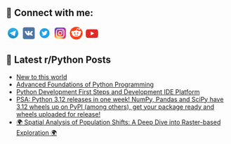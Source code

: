 ## 🔎 Connect with me:
[<img src="https://github.com/bullbesh/bullbesh/blob/main/images/Telegram.png" width="32" height="32" />](https://t.me/bullbesh)
[<img src="https://github.com/bullbesh/bullbesh/blob/main/images/VK.png" width="32" height="32" />](https://vk.com/bullbesh)
[<img src="https://github.com/bullbesh/bullbesh/blob/main/images/Twitter.png" width="32" height="32" />](https://twitter.com/bullbesh1)
[<img src="https://github.com/bullbesh/bullbesh/blob/main/images/Instagram.png" width="32" height="32" />](https://www.instagram.com/bullbesh)
[<img src="https://github.com/bullbesh/bullbesh/blob/main/images/Reddit.png" width="32" height="32" />](https://www.reddit.com/user/bullbesh)
[<img src="https://github.com/bullbesh/bullbesh/blob/main/images/YouTube.png" width="32" height="32" />](https://www.youtube.com/channel/UCtfjRs6uzgq5mfm8S06WTcg)

## 📕 Latest r/Python Posts
<!-- BLOG-POST-LIST:START -->
- [New to this world](https://www.reddit.com/r/Python/comments/16skpjf/new_to_this_world/)
- [Advanced Foundations of Python Programming](https://www.reddit.com/r/Python/comments/16sj8w2/advanced_foundations_of_python_programming/)
- [Python Development First Steps and Development IDE Platform](https://www.reddit.com/r/Python/comments/16siktu/python_development_first_steps_and_development/)
- [PSA: Python 3.12 releases in one week! NumPy, Pandas and SciPy have 3.12 wheels up on PyPI &lpar;among others&rpar;, get your package ready and wheels uploaded for release!](https://www.reddit.com/r/Python/comments/16shvto/psa_python_312_releases_in_one_week_numpy_pandas/)
- [🌍 Spatial Analysis of Population Shifts: A Deep Dive into Raster-based Exploration 🌍](https://www.reddit.com/r/Python/comments/16sg7lu/spatial_analysis_of_population_shifts_a_deep_dive/)
<!-- BLOG-POST-LIST:END -->
